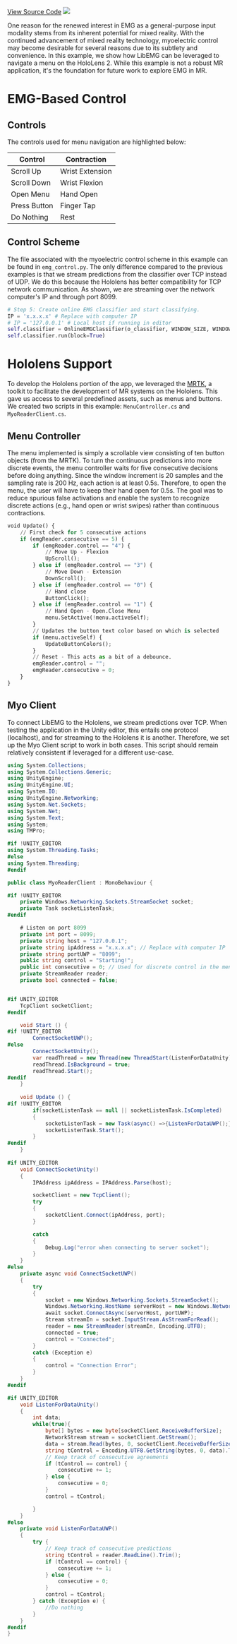 [View Source Code](https://github.com/AnonSubmissions123/MixedRealityDemo)
![](mr.gif)

One reason for the renewed interest in EMG as a general-purpose input modality stems from its inherent potential for mixed reality. With the continued advancement of mixed reality technology, myoelectric control may become desirable for several reasons due to its subtlety and convenience. In this example, we show how LibEMG can be leveraged to navigate a menu on the HoloLens 2. While this example is not a robust MR application, it's the foundation for future work to explore EMG in MR.

# EMG-Based Control

## Controls
The controls used for menu navigation are highlighted below:

| Control| Contraction |
| --- | --- |
| Scroll Up | Wrist Extension | 
| Scroll Down | Wrist Flexion |
| Open Menu | Hand Open | 
| Press Button | Finger Tap | 
| Do Nothing | Rest |

## Control Scheme
The file associated with the myoelectric control scheme in this example can be found in `emg_control.py`. The only difference compared to the previous examples is that we stream predictions from the classifier over TCP instead of UDP. We do this because the Hololens has better compatibility for TCP network communication. As shown, we are streaming over the network computer's IP and through port 8099.

```Python
# Step 5: Create online EMG classifier and start classifying.
IP = 'x.x.x.x' # Replace with computer IP 
# IP = '127.0.0.1' # Local host if running in editor
self.classifier = OnlineEMGClassifier(o_classifier, WINDOW_SIZE, WINDOW_INCREMENT, self.odh, feature_list, ip=IP, port=8099, tcp=True, std_out=True)
self.classifier.run(block=True)
```

# Hololens Support 
To develop the Hololens portion of the app, we leveraged the [MRTK](https://learn.microsoft.com/en-us/windows/mixed-reality/mrtk-unity/mrtk2/?view=mrtkunity-2022-05), a toolkit to facilitate the development of MR systems on the Hololens. This gave us access to several predefined assets, such as menus and buttons. We created two scripts in this example: `MenuController.cs` and `MyoReaderClient.cs`. 

## Menu Controller
The menu implemented is simply a scrollable view consisting of ten button objects (from the MRTK). To turn the continuous predictions into more discrete events, the menu controller waits for five consecutive decisions before doing anything. Since the window increment is 20 samples and the sampling rate is 200 Hz, each action is at least 0.5s. Therefore, to open the menu, the user will have to keep their hand open for 0.5s. The goal was to reduce spurious false activations and enable the system to recognize discrete actions (e.g., hand open or wrist swipes) rather than continuous contractions.

```Python
void Update() {
    // First check for 5 consecutive actions
    if (emgReader.consecutive == 5) {
        if (emgReader.control == "4") {
            // Move Up - Flexion
            UpScroll();
        } else if (emgReader.control == "3") {
            // Move Down - Extension
            DownScroll();
        } else if (emgReader.control == "0") {
            // Hand close
            ButtonClick();
        } else if (emgReader.control == "1") {
            // Hand Open - Open.Close Menu
            menu.SetActive(!menu.activeSelf);
        }
        // Updates the button text color based on which is selected
        if (menu.activeSelf) {
            UpdateButtonColors();
        }
        // Reset - This acts as a bit of a debounce.
        emgReader.control = ""; 
        emgReader.consecutive = 0;
    }
}
```
## Myo Client 
To connect LibEMG to the Hololens, we stream predictions over TCP. When testing the application in the Unity editor, this entails one protocol (localhost), and for streaming to the Hololens it is another. Therefore, we set up the Myo Client script to work in both cases. This script should remain relatively consistent if leveraged for a different use-case.

```C#
using System.Collections;
using System.Collections.Generic;
using UnityEngine;
using UnityEngine.UI;
using System.IO;
using UnityEngine.Networking;
using System.Net.Sockets;
using System.Net;
using System.Text;
using System;
using TMPro;

#if !UNITY_EDITOR
using System.Threading.Tasks;
#else 
using System.Threading;
#endif

public class MyoReaderClient : MonoBehaviour {

#if !UNITY_EDITOR
    private Windows.Networking.Sockets.StreamSocket socket;
    private Task socketListenTask;
#endif

    # Listen on port 8099
    private int port = 8099;
    private string host = "127.0.0.1";
    private string ipAddress = "x.x.x.x"; // Replace with computer IP
    private string portUWP = "8099";
    public string control = "Starting!";
    public int consecutive = 0; // Used for discrete control in the menucontroller
    private StreamReader reader;
    private bool connected = false;


#if UNITY_EDITOR
    TcpClient socketClient;
#endif

    void Start () {
#if !UNITY_EDITOR
        ConnectSocketUWP();
#else
        ConnectSocketUnity();
        var readThread = new Thread(new ThreadStart(ListenForDataUnity));
        readThread.IsBackground = true;
        readThread.Start();
#endif
    }
    
    void Update () {
#if !UNITY_EDITOR
        if(socketListenTask == null || socketListenTask.IsCompleted)
        {
            socketListenTask = new Task(async() =>{ListenForDataUWP();});
            socketListenTask.Start();
        }
#endif
    }
    
#if UNITY_EDITOR
    void ConnectSocketUnity()
    {
        IPAddress ipAddress = IPAddress.Parse(host);

        socketClient = new TcpClient();
        try
        {
            socketClient.Connect(ipAddress, port);
        }

        catch
        {
            Debug.Log("error when connecting to server socket");
        }
    }
#else
    private async void ConnectSocketUWP()
    {
        try
        {
            socket = new Windows.Networking.Sockets.StreamSocket();
            Windows.Networking.HostName serverHost = new Windows.Networking.HostName(ipAddress);
            await socket.ConnectAsync(serverHost, portUWP);
            Stream streamIn = socket.InputStream.AsStreamForRead();
            reader = new StreamReader(streamIn, Encoding.UTF8);
            connected = true;
            control = "Connected";
        }
        catch (Exception e)
        {
            control = "Connection Error";
        }
    }
#endif

#if UNITY_EDITOR
    void ListenForDataUnity()
    {
        int data;
        while(true){
            byte[] bytes = new byte[socketClient.ReceiveBufferSize];
            NetworkStream stream = socketClient.GetStream();
            data = stream.Read(bytes, 0, socketClient.ReceiveBufferSize);
            string tControl = Encoding.UTF8.GetString(bytes, 0, data).Trim();
            // Keep track of consecutive agreements
            if (tControl == control) {
                consecutive += 1; 
            } else {
                consecutive = 0;
            }
            control = tControl;

        }
    }
#else
    private void ListenForDataUWP()
    {
        try {
            // Keep track of consecutive predictions
            string tControl = reader.ReadLine().Trim();
            if (tControl == control) {
                consecutive += 1; 
            } else {
                consecutive = 0;
            }
            control = tControl;
        } catch (Exception e) {
            //Do nothing
        }
    }
#endif
}
```